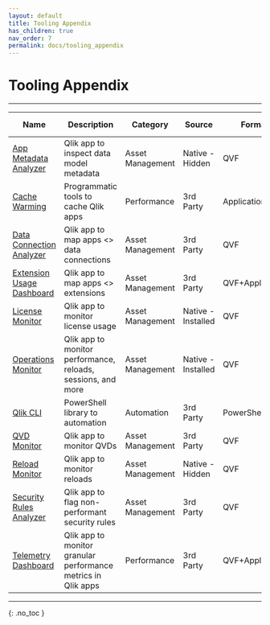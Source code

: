 ```yaml
---
layout: default
title: Tooling Appendix
has_children: true
nav_order: 7
permalink: docs/tooling_appendix
---
```

# Tooling Appendix
------

| Name                          | Description                                                    |  Category         | Source              | Format          | Supported By | Complexity |
|-------------------------------|----------------------------------------------------------------|-------------------|---------------------|-----------------|--------------|------------|
| [App Metadata Analyzer](./tooling/app_metadata_analyzer.md)     | Qlik app to inspect data model metadata                        | Asset Management  | Native - Hidden     | QVF             | Qlik         | Low        |
| [Cache Warming](./tooling/cache_warming.md)             | Programmatic tools to cache Qlik apps                          | Performance       | 3rd Party           | Application     | Various      | Medium     |
| [Data Connection Analyzer](./tooling/data_connection_analyzer.html)  | Qlik app to map apps <> data connections                       | Asset Management  | 3rd Party           | QVF             | EA Team      | Low        |
| [Extension Usage Dashboard](./tooling/extension_usage_dashboard.html) | Qlik app to map apps <> extensions                             | Asset Management  | 3rd Party           | QVF+Application | EA Team      | Low        |
| [License Monitor](./tooling/license_monitor.html)           | Qlik app to monitor license usage                              | Asset Management  | Native - Installed  | QVF             | Qlik         | Low        |
| [Operations Monitor](./tooling/operations_monitor.html)        | Qlik app to monitor performance, reloads, sessions, and more   | Asset Management  | Native - Installed  | QVF             | Qlik         | Low        |
| [Qlik CLI](./tooling/qlik_cli.html)                  | PowerShell library to automation                               | Automation        | 3rd Party           | PowerShell      | Adam Haydon  | Medium     |
| [QVD Monitor](./tooling/qvd_monitor.html)               | Qlik app to monitor QVDs                                       | Asset Management  | 3rd Party           | QVF             | EA Team      | Low        |
| [Reload Monitor](./tooling/reloads_monitor.html)            | Qlik app to monitor reloads                                    | Asset Management  | Native - Hidden     | QVF             | Qlik         | Low        |
| [Security Rules Analyzer]()   | Qlik app to flag non-performant security rules                 | Asset Management  | 3rd Party           | QVF             | EA Team      | Low        |
| [Telemetry Dashboard](./tooling/telemetry_dashboard.html)       | Qlik app to monitor granular performance metrics in Qlik apps  | Performance       | 3rd Party           | QVF+Application | EA Team      | Medium     |

------

{: .no_toc }

